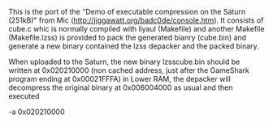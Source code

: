 This is the port of the "Demo of executable compression on the Saturn (251kB)" from Mic (http://jiggawatt.org/badc0de/console.htm).
It consists of cube.c whic is normally compiled with liyaul (Makefile) and another Makefile (Makefile.lzss) is provided to pack the generated bianry (cube.bin) and generate a new binary contained the lzss depacker and the packed binary.

When uploaded to the Saturn, the new binary lzsscube.bin should be written at 0x020210000 (non cached address, just after the GameShark program ending at 0x00021FFFA) in Lower RAM, the depacker will decompress the original binary at 0x006004000 as usual and then executed

-a 0x020210000
